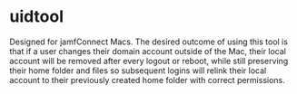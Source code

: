 # uidtool
Designed for jamfConnect Macs. The desired outcome of using this tool is that if a user changes their domain account outside of the Mac, their local account will be removed after every logout or reboot, while still preserving their home folder and files so subsequent logins will relink their local account to their previously created home folder with correct permissions.
